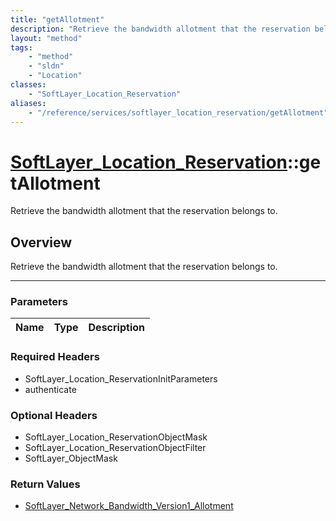 ```yaml
---
title: "getAllotment"
description: "Retrieve the bandwidth allotment that the reservation belongs to."
layout: "method"
tags:
    - "method"
    - "sldn"
    - "Location"
classes:
    - "SoftLayer_Location_Reservation"
aliases:
    - "/reference/services/softlayer_location_reservation/getAllotment"
---
```

# [SoftLayer_Location_Reservation](/reference/services/SoftLayer_Location_Reservation)::getAllotment


Retrieve the bandwidth allotment that the reservation belongs to.


## Overview 
Retrieve the bandwidth allotment that the reservation belongs to.

-----

### Parameters 
|Name | Type | Description |
| --- | --- | --- |


### Required Headers
* SoftLayer_Location_ReservationInitParameters
* authenticate


### Optional Headers
* SoftLayer_Location_ReservationObjectMask
* SoftLayer_Location_ReservationObjectFilter
* SoftLayer_ObjectMask

### Return Values
* <a href='/reference/datatypes/SoftLayer_Network_Bandwidth_Version1_Allotment'>SoftLayer_Network_Bandwidth_Version1_Allotment </a>




